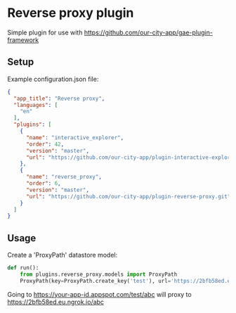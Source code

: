 # Reverse proxy plugin

Simple plugin for use with https://github.com/our-city-app/gae-plugin-framework


## Setup

Example configuration.json file:

```json
{
  "app_title": "Reverse proxy",
  "languages": [
    "en"
  ],
  "plugins": [
    {
      "name": "interactive_explorer",
      "order": 42,
      "version": "master",
      "url": "https://github.com/our-city-app/plugin-interactive-explorer.git"
    },
    {
      "name": "reverse_proxy",
      "order": 6,
      "version": "master",
      "url": "https://github.com/our-city-app/plugin-reverse-proxy.git"
    }
  ]
}
```


## Usage

Create a 'ProxyPath' datastore model:

```python
def run():
    from plugins.reverse_proxy.models import ProxyPath
    ProxyPath(key=ProxyPath.create_key('test'), url='https://2bfb58ed.eu.ngrok.io').put()
```
 
Going to https://your-app-id.appspot.com/test/abc will proxy to https://2bfb58ed.eu.ngrok.io/abc

